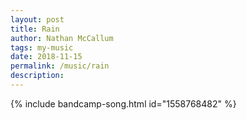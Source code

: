 ```yaml
---
layout: post
title: Rain
author: Nathan McCallum
tags: my-music
date: 2018-11-15
permalink: /music/rain
description:
---
```


{% include bandcamp-song.html id="1558768482" %}
